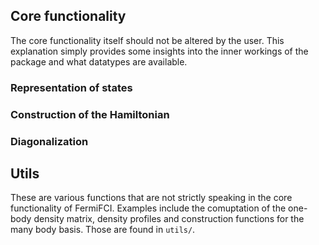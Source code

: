 ## Core functionality
The core functionality itself should not be altered by the user. This explanation simply provides some insights into the inner workings of the package and what datatypes are available.

### Representation of states

### Construction of the Hamiltonian

### Diagonalization

## Utils
These are various functions that are not strictly speaking in the core functionality of FermiFCI. Examples include the comuptation of the one-body density matrix, density profiles and construction functions for the many body basis. Those are found in `utils/`.
